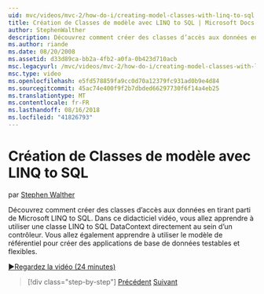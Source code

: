 ```yaml
---
uid: mvc/videos/mvc-2/how-do-i/creating-model-classes-with-linq-to-sql
title: Création de Classes de modèle avec LINQ to SQL | Microsoft Docs
author: StephenWalther
description: Découvrez comment créer des classes d’accès aux données en tirant parti de Microsoft LINQ to SQL. Dans ce didacticiel vidéo, vous allez apprendre à utiliser un DataContext LINQ to SQL...
ms.author: riande
ms.date: 08/20/2008
ms.assetid: d33d89ca-bb2a-4fb2-a0fa-0b423d710acb
msc.legacyurl: /mvc/videos/mvc-2/how-do-i/creating-model-classes-with-linq-to-sql
msc.type: video
ms.openlocfilehash: e5fd578859fa9cc0d70a12379fc931ad0b9e4d84
ms.sourcegitcommit: 45ac74e400f9f2b7dbded66297730f6f14a4eb25
ms.translationtype: MT
ms.contentlocale: fr-FR
ms.lasthandoff: 08/16/2018
ms.locfileid: "41826793"
---
```

<a name="creating-model-classes-with-linq-to-sql"></a>Création de Classes de modèle avec LINQ to SQL
====================
par [Stephen Walther](https://github.com/StephenWalther)

Découvrez comment créer des classes d’accès aux données en tirant parti de Microsoft LINQ to SQL. Dans ce didacticiel vidéo, vous allez apprendre à utiliser une classe LINQ to SQL DataContext directement au sein d’un contrôleur. Vous allez également apprendre à utiliser le modèle de référentiel pour créer des applications de base de données testables et flexibles.

[&#9654;Regardez la vidéo (24 minutes)](https://channel9.msdn.com/Blogs/ASP-NET-Site-Videos/creating-model-classes-with-linq-to-sql)

> [!div class="step-by-step"]
> [Précédent](creating-custom-html-helpers.md)
> [Suivant](displaying-a-table-of-database-data.md)
